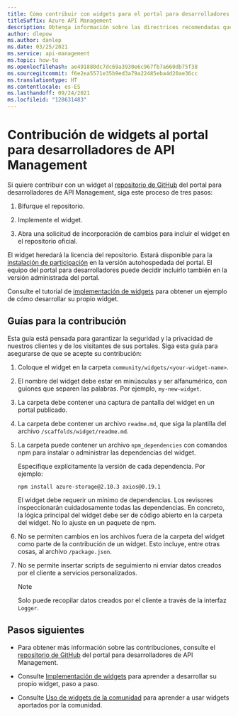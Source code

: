 ```yaml
---
title: Cómo contribuir con widgets para el portal para desarrolladores
titleSuffix: Azure API Management
description: Obtenga información sobre las directrices recomendadas que se deben seguir al contribuir con un widget al repositorio del portal para desarrolladores de API Management.
author: dlepow
ms.author: danlep
ms.date: 03/25/2021
ms.service: api-management
ms.topic: how-to
ms.openlocfilehash: ae491880dc7dc69a3930e6c967fb7a660db75f38
ms.sourcegitcommit: f6e2ea5571e35b9ed3a79a22485eba4d20ae36cc
ms.translationtype: HT
ms.contentlocale: es-ES
ms.lasthandoff: 09/24/2021
ms.locfileid: "128631483"
---
```

# <a name="how-to-contribute-widgets-to-the-api-management-developer-portal"></a>Contribución de widgets al portal para desarrolladores de API Management

Si quiere contribuir con un widget al [repositorio de GitHub](https://github.com/Azure/api-management-developer-portal) del portal para desarrolladores de API Management, siga este proceso de tres pasos:

1. Bifurque el repositorio.

1. Implemente el widget.

1. Abra una solicitud de incorporación de cambios para incluir el widget en el repositorio oficial.

El widget heredará la licencia del repositorio. Estará disponible para la [instalación de participación](developer-portal-use-community-widgets.md) en la versión autohospedada del portal. El equipo del portal para desarrolladores puede decidir incluirlo también en la versión administrada del portal.

Consulte el tutorial de [implementación de widgets](developer-portal-implement-widgets.md) para obtener un ejemplo de cómo desarrollar su propio widget.

## <a name="contribution-guidelines"></a>Guías para la contribución

Esta guía está pensada para garantizar la seguridad y la privacidad de nuestros clientes y de los visitantes de sus portales. Siga esta guía para asegurarse de que se acepte su contribución:

1. Coloque el widget en la carpeta `community/widgets/<your-widget-name>`.

1. El nombre del widget debe estar en minúsculas y ser alfanumérico, con guiones que separen las palabras. Por ejemplo, `my-new-widget`.

1. La carpeta debe contener una captura de pantalla del widget en un portal publicado.

1. La carpeta debe contener un archivo `readme.md`, que siga la plantilla del archivo `/scaffolds/widget/readme.md`.

1. La carpeta puede contener un archivo `npm_dependencies` con comandos npm para instalar o administrar las dependencias del widget.

    Especifique explícitamente la versión de cada dependencia. Por ejemplo:  

    ```console
    npm install azure-storage@2.10.3 axios@0.19.1
    ```

    El widget debe requerir un mínimo de dependencias. Los revisores inspeccionarán cuidadosamente todas las dependencias. En concreto, la lógica principal del widget debe ser de código abierto en la carpeta del widget. No lo ajuste en un paquete de npm.

1. No se permiten cambios en los archivos fuera de la carpeta del widget como parte de la contribución de un widget. Esto incluye, entre otras cosas, al archivo `/package.json`.

1. No se permite insertar scripts de seguimiento ni enviar datos creados por el cliente a servicios personalizados.

    > [!NOTE]
    > Solo puede recopilar datos creados por el cliente a través de la interfaz `Logger`.

## <a name="next-steps"></a>Pasos siguientes

- Para obtener más información sobre las contribuciones, consulte el [repositorio de GitHub](https://github.com/Azure/api-management-developer-portal/) del portal para desarrolladores de API Management.

- Consulte [Implementación de widgets](developer-portal-implement-widgets.md) para aprender a desarrollar su propio widget, paso a paso.

- Consulte [Uso de widgets de la comunidad](developer-portal-use-community-widgets.md) para aprender a usar widgets aportados por la comunidad.